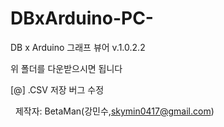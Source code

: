 # DBxArduino-PC-
DB x Arduino 그래프 뷰어 v.1.0.2.2

위 폴더를 다운받으시면 됩니다

[@] .CSV 저장 버그 수정

  
제작자: BetaMan(강민수,skymin0417@gmail.com)
